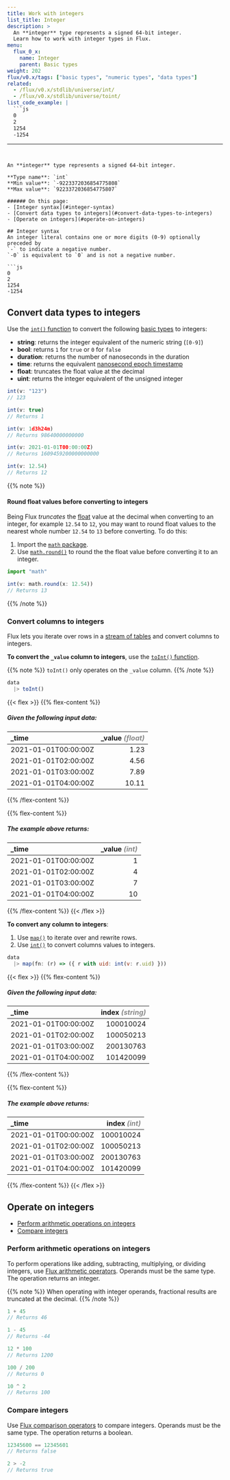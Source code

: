```yaml
---
title: Work with integers
list_title: Integer
description: >
  An **integer** type represents a signed 64-bit integer.
  Learn how to work with integer types in Flux.
menu:
  flux_0_x:
    name: Integer
    parent: Basic types
weight: 202
flux/v0.x/tags: ["basic types", "numeric types", "data types"]
related:
  - /flux/v0.x/stdlib/universe/int/
  - /flux/v0.x/stdlib/universe/toint/
list_code_example: |
  ```js
  0
  2
  1254
  -1254
  ```
---
```


An **integer** type represents a signed 64-bit integer.

**Type name**: `int`  
**Min value**: `-9223372036854775808`  
**Max value**: `9223372036854775807`

###### On this page:
- [Integer syntax](#integer-syntax)
- [Convert data types to integers](#convert-data-types-to-integers)
- [Operate on integers](#operate-on-integers)

## Integer syntax
An integer literal contains one or more digits (0-9) optionally preceded by
`-` to indicate a negative number.
`-0` is equivalent to `0` and is not a negative number.

```js
0
2
1254
-1254
```

## Convert data types to integers
Use the [`int()` function](/flux/v0.x/stdlib/universe/int/) to convert
the following [basic types](/flux/v0.x/data-types/basic/) to integers:

- **string**: returns the integer equivalent of the numeric string (`[0-9]`)
- **bool**: returns `1` for `true` or `0` for `false`
- **duration**: returns the number of nanoseconds in the duration
- **time**: returns the equivalent [nanosecond epoch timestamp](/influxdb/cloud/reference/glossary/#unix-timestamp)
- **float**: truncates the float value at the decimal
- **uint**: returns the integer equivalent of the unsigned integer

```js
int(v: "123")
// 123

int(v: true)
// Returns 1

int(v: 1d3h24m)
// Returns 98640000000000

int(v: 2021-01-01T00:00:00Z)
// Returns 1609459200000000000

int(v: 12.54)
// Returns 12
```

{{% note %}}
#### Round float values before converting to integers
Being Flux _truncates_ the [float](/flux/v0.x/data-types/basic/float/) value at the decimal when converting to an integer, for example `12.54` to `12`, you may want to round float values to the nearest whole number `12.54` to `13` before converting. To do this:

1. Import the [`math` package](/flux/v0.x/stdlib/math/).
2. Use [`math.round()`](/flux/v0.x/stdlib/math/round/) to round the the float value
   before converting it to an integer.

```js
import "math"

int(v: math.round(x: 12.54))
// Returns 13
```
{{% /note %}}

### Convert columns to integers
Flux lets you iterate over rows in a [stream of tables](/flux/v0.x/get-started/data-model/#stream-of-tables)
and convert columns to integers.

**To convert the `_value` column to integers**, use the [`toInt()` function](/flux/v0.x/stdlib/universe/toint/).

{{% note %}}
`toInt()` only operates on the `_value` column.
{{% /note %}}

```js
data
  |> toInt()
```

{{< flex >}}
{{% flex-content %}}
##### Given the following input data:
| \_time               | \_value _<span style="opacity:.5">(float)</span>_ |
| :------------------- | ------------------------------------------------: |
| 2021-01-01T00:00:00Z |                                              1.23 |
| 2021-01-01T02:00:00Z |                                              4.56 |
| 2021-01-01T03:00:00Z |                                              7.89 |
| 2021-01-01T04:00:00Z |                                             10.11 |
{{% /flex-content %}}

{{% flex-content %}}
##### The example above returns:
| \_time               | \_value _<span style="opacity:.5">(int)</span>_ |
| :------------------- | ----------------------------------------------: |
| 2021-01-01T00:00:00Z |                                               1 |
| 2021-01-01T02:00:00Z |                                               4 |
| 2021-01-01T03:00:00Z |                                               7 |
| 2021-01-01T04:00:00Z |                                              10 |
{{% /flex-content %}}
{{< /flex >}}

**To convert any column to integers**:

1. Use [`map()`](/flux/v0.x/stdlib/universe/map/) to iterate over and rewrite rows.
2. Use [`int()`](/flux/v0.x/stdlib/universe/int/) to convert columns values to integers.

```js
data
  |> map(fn: (r) => ({ r with uid: int(v: r.uid) }))
```

{{< flex >}}
{{% flex-content %}}
##### Given the following input data:
| \_time               | index _<span style="opacity:.5">(string)</span>_ |
| :------------------- | -----------------------------------------------: |
| 2021-01-01T00:00:00Z |                                        100010024 |
| 2021-01-01T02:00:00Z |                                        100050213 |
| 2021-01-01T03:00:00Z |                                        200130763 |
| 2021-01-01T04:00:00Z |                                        101420099 |
{{% /flex-content %}}

{{% flex-content %}}
##### The example above returns:
| \_time               | index _<span style="opacity:.5">(int)</span>_ |
| :------------------- | --------------------------------------------: |
| 2021-01-01T00:00:00Z |                                     100010024 |
| 2021-01-01T02:00:00Z |                                     100050213 |
| 2021-01-01T03:00:00Z |                                     200130763 |
| 2021-01-01T04:00:00Z |                                     101420099 |
{{% /flex-content %}}
{{< /flex >}}

## Operate on integers

- [Perform arithmetic operations on integers](#perform-arithmetic-operations-on-integers)
- [Compare integers](#compare-integers)

### Perform arithmetic operations on integers
To perform operations like adding, subtracting, multiplying, or dividing integers,
use [Flux arithmetic operators](/flux/v0.x/spec/operators/#arithmetic-operators).
Operands must be the same type.
The operation returns an integer.

{{% note %}}
When operating with integer operands, fractional results are truncated at the decimal.
{{% /note %}}

```js
1 + 45
// Returns 46

1 - 45
// Returns -44

12 * 100
// Returns 1200

100 / 200
// Returns 0

10 ^ 2
// Returns 100
```

### Compare integers
Use [Flux comparison operators](/flux/v0.x/spec/operators/#comparison-operators)
to compare integers.
Operands must be the same type.
The operation returns a boolean.

```js
12345600 == 12345601
// Returns false

2 > -2
// Returns true
```
